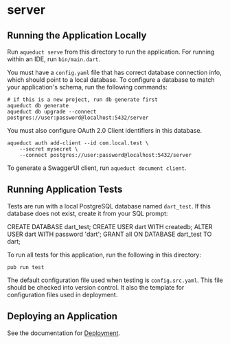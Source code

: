# server

## Running the Application Locally

Run `aqueduct serve` from this directory to run the application. For running within an IDE, run `bin/main.dart`.

You must have a `config.yaml` file that has correct database connection info, which should point to a local database. To configure a database to match your application's schema, run the following commands:

```
# if this is a new project, run db generate first
aqueduct db generate
aqueduct db upgrade --connect postgres://user:password@localhost:5432/server
```

You must also configure OAuth 2.0 Client identifiers in this database.

```
aqueduct auth add-client --id com.local.test \
    --secret mysecret \
    --connect postgres://user:password@localhost:5432/server
```

To generate a SwaggerUI client, run `aqueduct document client`.

## Running Application Tests

Tests are run with a local PostgreSQL database named `dart_test`. If this database does not exist, create it from your SQL prompt:

CREATE DATABASE dart_test;
CREATE USER dart WITH createdb;
ALTER USER dart WITH password 'dart';
GRANT all ON DATABASE dart_test TO dart;


To run all tests for this application, run the following in this directory:

```
pub run test
```

The default configuration file used when testing is `config.src.yaml`. This file should be checked into version control. It also the template for configuration files used in deployment.

## Deploying an Application

See the documentation for [Deployment](https://aqueduct.io/docs/deploy/).
